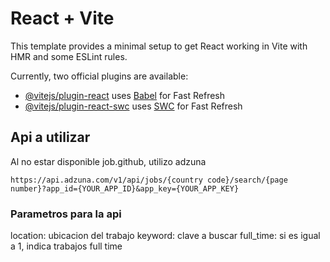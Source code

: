 # React + Vite

This template provides a minimal setup to get React working in Vite with HMR and some ESLint rules.

Currently, two official plugins are available:

- [@vitejs/plugin-react](https://github.com/vitejs/vite-plugin-react/blob/main/packages/plugin-react/README.md) uses [Babel](https://babeljs.io/) for Fast Refresh
- [@vitejs/plugin-react-swc](https://github.com/vitejs/vite-plugin-react-swc) uses [SWC](https://swc.rs/) for Fast Refresh

## Api a utilizar

Al no estar disponible job.github, utilizo adzuna

```
https://api.adzuna.com/v1/api/jobs/{country code}/search/{page number}?app_id={YOUR_APP_ID}&app_key={YOUR_APP_KEY}
```

### Parametros para la api

location: ubicacion del trabajo
keyword: clave a buscar
full_time: si es igual a 1, indica trabajos full time
